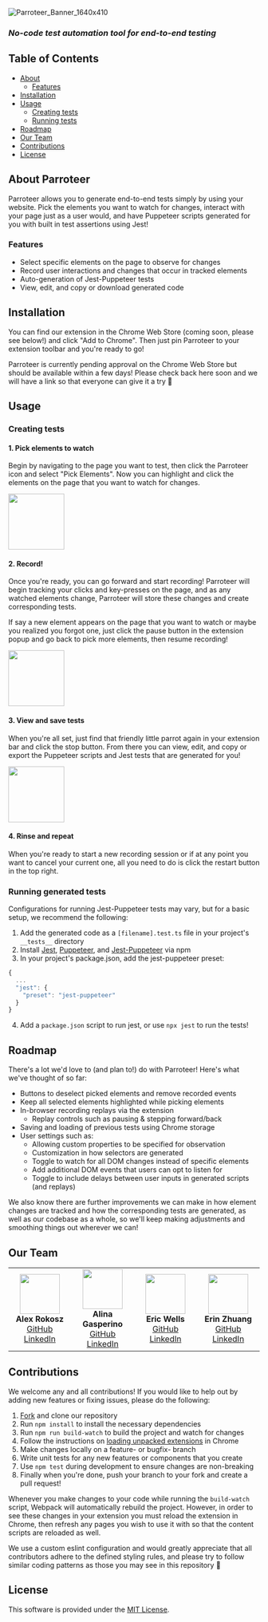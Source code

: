 ![Parroteer_Banner_1640x410](https://user-images.githubusercontent.com/1347847/180268705-d02a2d6a-092c-4835-a3b3-812d1259868a.png)
### *No-code test automation tool for end-to-end testing*

## Table of Contents
- [About](#about-parroteer)
  - [Features](#features)
- [Installation](#installation)
- [Usage](#usage)
  - [Creating tests](#creating-tests)
  - [Running tests](#running-generated-tests)
- [Roadmap](#roadmap)
- [Our Team](#our-team)
- [Contributions](#contributions)
- [License](#license)

<!-- chrome store link -->
## About Parroteer
Parroteer allows you to generate end-to-end tests simply by using your website. Pick the elements you want to watch for changes, interact with your page just as a user would, and have Puppeteer scripts generated for you with built in test assertions using Jest!

### Features
- Select specific elements on the page to observe for changes
- Record user interactions and changes that occur in tracked elements
- Auto-generation of Jest-Puppeteer tests
- View, edit, and copy or download generated code

## Installation
You can find our extension in the Chrome Web Store (coming soon, please see below!) and click "Add to Chrome". Then just pin Parroteer to your extension toolbar and you're ready to go!

Parroteer is currently pending approval on the Chrome Web Store but should be available within a few days! Please check back here soon and we will have a link so that everyone can give it a try 🙂

## Usage
### Creating tests

#### 1. Pick elements to watch
Begin by navigating to the page you want to test, then click the Parroteer icon and select "Pick Elements". Now you can highlight and click the elements on the page that you want to watch for changes.

<p float="left">
<img src="https://user-images.githubusercontent.com/1347847/180234922-42166381-ada8-4c95-8cb2-208202a6e939.png" style="height: 7rem;" />
<!-- <img src="https://user-images.githubusercontent.com/1347847/180239851-734bec83-8db3-4ff8-aee1-a1aa4ca04038.png" style="height: 7rem;" /> -->
</p>


#### 2. Record!
Once you're ready, you can go forward and start recording! Parroteer will begin tracking your clicks and key-presses on the page, and as any watched elements change, Parroteer will store these changes and create corresponding tests.

If say a new element appears on the page that you want to watch or maybe you realized you forgot one, just click the pause button in the extension popup and go back to pick more elements, then resume recording!

<img src="https://user-images.githubusercontent.com/1347847/180239274-54a3f699-71f5-4aed-99aa-9f2a5bb175be.png" style="height: 7rem;" />

#### 3. View and save tests
When you're all set, just find that friendly little parrot again in your extension bar and click the stop button. From there you can view, edit, and copy or export the Puppeteer scripts and Jest tests that are generated for you!

<img src="https://user-images.githubusercontent.com/1347847/180239293-8cd77ce3-1c02-4b14-ab1a-aa946d88db4a.png" style="height: 7rem;" />

#### 4. Rinse and repeat
When you're ready to start a new recording session or if at any point you want to cancel your current one, all you need to do is click the restart button in the top right.

### Running generated tests
Configurations for running Jest-Puppeteer tests may vary, but for a basic setup, we recommend the following:
1. Add the generated code as a `[filename].test.ts` file in your project's `__tests__` directory
2. Install [Jest](https://github.com/facebook/jest), [Puppeteer](https://github.com/puppeteer/puppeteer), and [Jest-Puppeteer](https://github.com/smooth-code/jest-puppeteer) via npm
3. In your project's package.json, add the jest-puppeteer preset:
```js
{
  ...
  "jest": {
    "preset": "jest-puppeteer"
  }
}
```
4. Add a `package.json` script to run jest, or use `npx jest` to run the tests!

## Roadmap
There's a lot we'd love to (and plan to!) do with Parroteer! Here's what we've thought of so far:
- Buttons to deselect picked elements and remove recorded events
- Keep all selected elements highlighted while picking elements
- In-browser recording replays via the extension
  - Replay controls such as pausing & stepping forward/back
- Saving and loading of previous tests using Chrome storage
- User settings such as:
  - Allowing custom properties to be specified for observation
  - Customization in how selectors are generated
  - Toggle to watch for all DOM changes instead of specific elements
  - Add additional DOM events that users can opt to listen for
  - Toggle to include delays between user inputs in generated scripts (and replays)

We also know there are further improvements we can make in how element changes are tracked and how the corresponding tests are generated, as well as our codebase as a whole, so we'll keep making adjustments and smoothing things out wherever we can!

## Our Team
<table><tbody><tr>
  <td align="center" width="150">
    <img src="https://user-images.githubusercontent.com/1347847/180048247-6ae956ab-da6a-44dd-b43b-2ccb71414b5e.png" style="height: 5rem; width: 5rem;" />
    <br/>
    <strong>Alex Rokosz</strong>
    <br/>
    <a href="https://github.com/alrokosz">GitHub</a>
    <br/>
    <a href="https://www.linkedin.com/in/alexanderrokosz/">LinkedIn</a>
  </td>
  <td align="center" width="150">
    <img src="https://user-images.githubusercontent.com/1347847/180048245-bd80e3ab-fefd-4290-a5b6-6fb11669eafe.png" style="height: 5rem; width: 5rem;" />
    <br/>
    <strong>Alina Gasperino</strong>
    <br/>
    <a href="https://github.com/Alina207">GitHub</a>
    <br/>
    <a href="https://www.linkedin.com/in/alinagasperino/">LinkedIn</a>
  </td>
  <td align="center" width="150">
    <img src="https://user-images.githubusercontent.com/1347847/180048242-9201e19e-1f29-4dda-97cd-59c32e06767b.png" style="height: 5rem; width: 5rem;" />
    <br/>
    <strong>Eric Wells</strong>
    <br/>
    <a href="https://github.com/epiqu1n/">GitHub</a>
    <br/>
    <a href="https://www.linkedin.com/in/ewells2275/">LinkedIn</a>
  </td>
  <td align="center" width="150">
    <img src="https://user-images.githubusercontent.com/1347847/180048249-2384e70d-8a10-4fc9-b12f-bff75a900ab3.png" style="height: 5rem; width: 5rem;" />
    <br/>
    <strong>Erin Zhuang</strong>
    <br/>
    <a href="https://github.com/erinzz">GitHub</a>
    <br/>
    <a href="https://www.linkedin.com/in/erin-zhuang/">LinkedIn</a>
  </td>
</tr></tbody></table>

## Contributions
We welcome any and all contributions! If you would like to help out by adding new features or fixing issues, please do the following:
1. [Fork](https://github.com/oslabs-beta/parroteer/fork) and clone our repository
2. Run `npm install` to install the necessary dependencies
3. Run `npm run build-watch` to build the project and watch for changes
4. Follow the instructions on [loading unpacked extensions](https://developer.chrome.com/docs/extensions/mv3/getstarted/#unpacked) in Chrome
5. Make changes locally on a feature- or bugfix- branch
6. Write unit tests for any new features or components that you create
7. Use `npm test` during development to ensure changes are non-breaking
8. Finally when you're done, push your branch to your fork and create a pull request!

Whenever you make changes to your code while running the `build-watch` script, Webpack will automatically rebuild the project. However, in order to see these changes in your extension you must reload the extension in Chrome, then refresh any pages you wish to use it with so that the content scripts are reloaded as well.

We use a custom eslint configuration and would greatly appreciate that all contributors adhere to the defined styling rules, and please try to follow similar coding patterns as those you may see in this repository 🙂

## License
This software is provided under the [MIT License](LICENSE.md).
